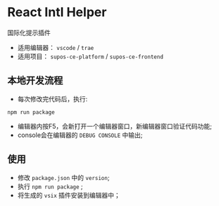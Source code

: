 # React Intl Helper

国际化提示插件

- 适用编辑器： `vscode` / `trae`
- 适用项目： `supos-ce-platform` / `supos-ce-frontend`

## 本地开发流程

- 每次修改完代码后，执行:

```
npm run package
```

- 编辑器内按F5，会新打开一个编辑器窗口，新编辑器窗口验证代码功能;
- console会在编辑器的 `DEBUG CONSOLE` 中输出;

## 使用

- 修改 `package.json` 中的 `version`;
- 执行 `npm run package` ;
- 将生成的 `vsix` 插件安装到编辑器中；